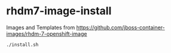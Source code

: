 # rhdm7-image-install 

Images and Templates from https://github.com/jboss-container-images/rhdm-7-openshift-image

````
./install.sh
````
